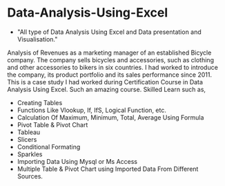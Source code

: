 # Data-Analysis-Using-Excel
* "All type of Data Analysis Using Excel and Data presentation and Visualisation."

Analysis of Revenues as a marketing manager of an established Bicycle company. 
The company sells bicycles and accessories, such as clothing and other accessories to bikers in six countries.
I had worked to introduce the company, its product portfolio and its sales performance since 2011. 
This is a case study I had worked during Certification Course in Data Analysis Using Excel. Such an amazing course. Skilled Learn such as,
* Creating Tables
* Functions Like Vlookup, If, IfS, Logical Function, etc.
* Calculation Of Maximum, Minimum, Total, Average Using Formula
* Pivot Table & Pivot Chart
* Tableau
* Slicers
* Conditional Formating
* Sparkles
* Importing Data Using Mysql or Ms Access
* Multiple Table & Pivot Chart using Imported Data From Different Sources.
